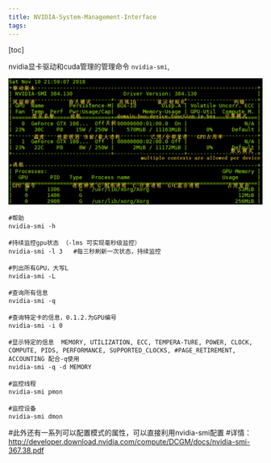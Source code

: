 ```yaml
---
title: NVIDIA-System-Management-Interface
tags: 
---
```


[toc]

nvidia显卡驱动和cuda管理的管理命令 `nvidia-smi`,

![nvidia-smi](https://raw.githubusercontent.com/OliverRen/olili_blog_img/master/NVIDIA-System-Management-Interface/2021127/1611735815836.png)

```
#帮助
nvidia-smi -h

#持续监控gpu状态 （-lms 可实现毫秒级监控）
nvidia-smi -l 3   #每三秒刷新一次状态，持续监控

#列出所有GPU，大写L
nvidia-smi -L

#查询所有信息
nvidia-smi -q

#查询特定卡的信息，0.1.2.为GPU编号
nvidia-smi -i 0

#显示特定的信息  MEMORY, UTILIZATION, ECC, TEMPERA-TURE, POWER, CLOCK, COMPUTE, PIDS, PERFORMANCE, SUPPORTED_CLOCKS, #PAGE_RETIREMENT, ACCOUNTING 配合-q使用
nvidia-smi -q -d MEMORY

#监控线程
nvidia-smi pmon

#监控设备
nvidia-smi dmon
```

#此外还有一系列可以配置模式的属性，可以直接利用nvidia-smi配置
#详情：http://developer.download.nvidia.com/compute/DCGM/docs/nvidia-smi-367.38.pdf
